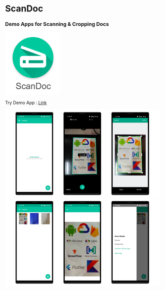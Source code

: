 # ScanDoc
### Demo Apps for Scanning & Cropping Docs

![alt text](https://github.com/KPS250/ScanDoc/blob/master/app/screenshots/screenshot_0.png?style=centerme)  

Try Demo App : <a href='https://install.appcenter.ms/users/kps250/apps/scandoc/distribution_groups/public'> Link </a>


![alt text](https://github.com/KPS250/ScanDoc/blob/master/app/screenshots/screenshot_2.png)
![alt text](https://github.com/KPS250/ScanDoc/blob/master/app/screenshots/screenshot_1.png)
